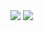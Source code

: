 <img src="https://capsule-render.vercel.app/api?type=waving&color=auto&height=200&section=header&text=ttangzzi's%20world&fontSize=90" />
<img src="https://capsule-render.vercel.app/api?type=waving&color=auto&height=100&section=footer&text=thank%20you&fontSize=40" />
